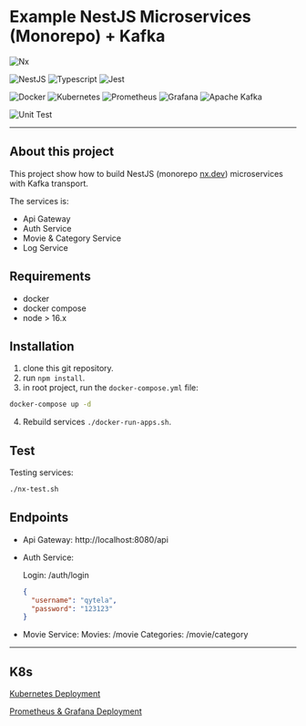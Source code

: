 # Example NestJS Microservices (Monorepo) + Kafka

![Nx](https://img.shields.io/badge/nx-143055?style=for-the-badge&logo=nx&logoColor=white)

![NestJS](https://img.shields.io/badge/nestjs-%23E0234E.svg?style=for-the-badge&logo=nestjs&logoColor=white)
![Typescript](https://img.shields.io/badge/TypeScript-007ACC?style=for-the-badge&logo=typescript&logoColor=white)
![Jest](https://img.shields.io/badge/Jest-323330?style=for-the-badge&logo=Jest&logoColor=white)

![Docker](https://img.shields.io/badge/docker-%230db7ed.svg?style=for-the-badge&logo=docker&logoColor=white)
![Kubernetes](https://img.shields.io/badge/kubernetes-%23326ce5.svg?style=for-the-badge&logo=kubernetes&logoColor=white)
![Prometheus](https://img.shields.io/badge/Prometheus-E6522C?style=for-the-badge&logo=Prometheus&logoColor=white)
![Grafana](https://img.shields.io/badge/grafana-%23F46800.svg?style=for-the-badge&logo=grafana&logoColor=white)
![Apache Kafka](https://img.shields.io/badge/Apache%20Kafka-000?style=for-the-badge&logo=apachekafka)

![Unit Test](https://github.com/qytela/nest-ms/actions/workflows/unit-test.yaml/badge.svg)

---

## About this project

This project show how to build NestJS (monorepo [nx.dev](https://nx.dev/)) microservices with Kafka transport.

The services is:

- Api Gateway
- Auth Service
- Movie & Category Service
- Log Service

## Requirements

- docker
- docker compose
- node > 16.x

## Installation

1. clone this git repository.
2. run `npm install`.
3. in root project, run the `docker-compose.yml` file:

```sh
docker-compose up -d
```

4. Rebuild services `./docker-run-apps.sh`.

## Test

Testing services:

```sh
./nx-test.sh
```

## Endpoints

- Api Gateway: http://localhost:8080/api
- Auth Service:

  Login: /auth/login

  ```json
  {
    "username": "qytela",
    "password": "123123"
  }
  ```

- Movie Service:
  Movies: /movie
  Categories: /movie/category

---

## K8s

[Kubernetes Deployment](https://github.com/qytela/nest-ms/tree/main/k8s)

[Prometheus & Grafana Deployment](https://github.com/qytela/nest-ms/blob/main/k8s/PROMETHEUS.md)
